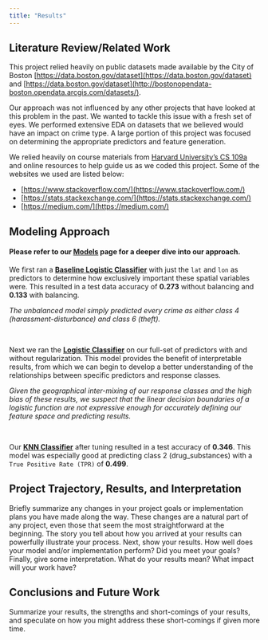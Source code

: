 ```yaml
---
title: "Results"
---
```


## Literature Review/Related Work

This project relied heavily on public datasets made available by the City of Boston [https://data.boston.gov/dataset](https://data.boston.gov/dataset) and [https://data.boston.gov/dataset](http://bostonopendata-boston.opendata.arcgis.com/datasets/).  

Our approach was not influenced by any other projects that have looked at this problem in the past.  We wanted to tackle this issue with a fresh set of eyes.  We performed extensive EDA on datasets that we believed would have an impact on crime type.  A large portion of this project was focused on determining the appropriate predictors and feature generation.  

We relied heavily on course materials from [Harvard University’s CS 109a](https://github.com/Harvard-IACS/2019-CS109A) and online resources to help guide us as we coded this project.  Some of the websites we used are listed below:

-	[https://www.stackoverflow.com/](https://www.stackoverflow.com/)
-	[https://stats.stackexchange.com/](https://stats.stackexchange.com/)
-	[https://medium.com/](https://medium.com/)

## Modeling Approach

#### Please refer to our [**Models**](models.md) page for a deeper dive into our approach.

We first ran a [**Baseline Logistic Classifier**](model-baseline.md) with just the ``lat`` and ``lon`` as predictors to determine how exclusively important these spatial variables were.  This resulted in a test data accuracy of **0.273** without balancing and **0.133** with balancing.  

*The unbalanced model simply predicted every crime as either class 4 (harassment-disturbance) and class 6 (theft).*

&nbsp;

Next we ran the [**Logistic Classifier**](model-logistic.md) on our full-set of predictors with and without regularization.  This model provides the benefit of interpretable results, from which we can begin to develop a better understanding of the relationships between specific predictors and response classes.

*Given the geographical inter-mixing of our response classes and the high bias of these results, we suspect that the linear decision boundaries of a logistic function are not expressive enough for accurately defining our feature space and predicting results.*

&nbsp;

Our [**KNN Classifier**](model-knn.md) after tuning resulted in a test accuracy of **0.346**.  This model was especially good at predicting class 2 (drug_substances) with a ``True Positive Rate (TPR)`` of **0.499**.

## Project Trajectory, Results, and Interpretation

Briefly summarize any changes in your project goals or implementation plans you have made along the way. These changes are a natural part of any project, even those that seem the most straightforward at the beginning. The story you tell about how you arrived at your results can powerfully illustrate your process. Next, show your results. How well does your model and/or implementation perform? Did you meet your goals? Finally, give some interpretation. What do your results mean? What impact will your work have?

## Conclusions and Future Work 

Summarize your results, the strengths and short-comings of your results, and speculate on how you might address these short-comings if given more time.
